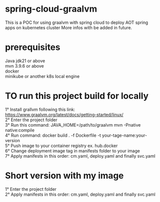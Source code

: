 # spring-cloud-graalvm
This is a POC for using graalvm with spring cloud to deploy AOT spring apps on kubernetes cluster
More infos with be added in future. <br>

# prerequisites
Java jdk21 or above <br>
mvn 3.9.6 or above <br>
docker <br>
minikube or another k8s local engine <br>

# TO run this project build for locally
1° Install grallvm following this link: https://www.graalvm.org/latest/docs/getting-started/linux/ <br>
2° Enter the project folder <br>
3° Run this command: JAVA_HOME=/path/to/graalvm mvn -Pnative native:compile <br>
4° Run command: docker build . -f Dockerfile -t your-tage-name:your-version <br>
5° Push image to your container registry ex. hub.docker <br>
6° Change deployment image tag in manifests folder to your image <br>
7° Apply manifests in this order: cm.yaml, deploy.yaml and finally svc.yaml <br>

# Short version with my image
1° Enter the project folder <br>
2° Apply manifests in this order: cm.yaml, deploy.yaml and finally svc.yaml <br>

